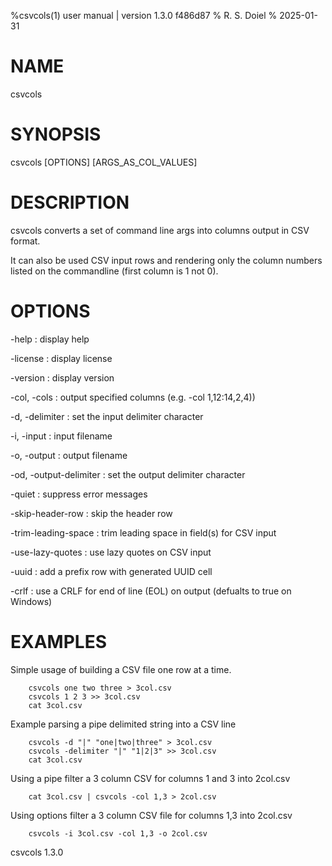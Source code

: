 %csvcols(1) user manual | version 1.3.0 f486d87
% R. S. Doiel
% 2025-01-31

# NAME

csvcols

# SYNOPSIS

csvcols [OPTIONS] [ARGS_AS_COL_VALUES]

# DESCRIPTION

csvcols converts a set of command line args into columns output in CSV format.

It can also be used CSV input rows and rendering only the column numbers
listed on the commandline (first column is 1 not 0).

# OPTIONS

-help
: display help

-license
: display license

-version
: display version

-col, -cols
: output specified columns (e.g. -col 1,12:14,2,4))

-d, -delimiter
: set the input delimiter character

-i, -input
: input filename

-o, -output
: output filename

-od, -output-delimiter
: set the output delimiter character

-quiet
: suppress error messages

-skip-header-row
: skip the header row

-trim-leading-space
: trim leading space in field(s) for CSV input

-use-lazy-quotes
: use lazy quotes on CSV input

-uuid
: add a prefix row with generated UUID cell

-crlf
: use a CRLF for end of line (EOL) on output (defualts to true on Windows)

# EXAMPLES

Simple usage of building a CSV file one row at a time.

~~~
    csvcols one two three > 3col.csv
    csvcols 1 2 3 >> 3col.csv
    cat 3col.csv
~~~

Example parsing a pipe delimited string into a CSV line

~~~
    csvcols -d "|" "one|two|three" > 3col.csv
    csvcols -delimiter "|" "1|2|3" >> 3col.csv
    cat 3col.csv
~~~

Using a pipe filter a 3 column CSV for columns 1 and 3 into 2col.csv

~~~
    cat 3col.csv | csvcols -col 1,3 > 2col.csv
~~~


Using options filter a 3 column CSV file for columns 1,3 into 2col.csv

~~~
    csvcols -i 3col.csv -col 1,3 -o 2col.csv
~~~

csvcols 1.3.0


